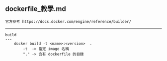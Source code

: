dockerfile_教學.md
---
	官方參考 https://docs.docker.com/engine/reference/builder/

---
	build
	---
		docker build -t <name>:<version>  .  
			-t  -> 指定 image 名稱
			"." -> 含有 dockerfile 的目錄




